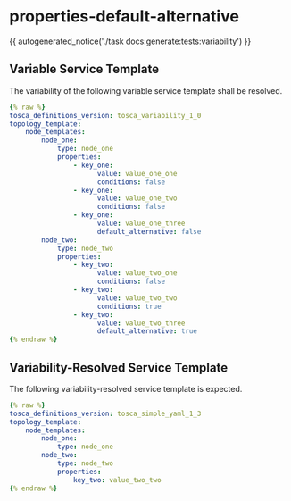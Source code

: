 # properties-default-alternative

{{ autogenerated_notice('./task docs:generate:tests:variability') }}


## Variable Service Template

The variability of the following variable service template shall be resolved.

```yaml linenums="1"
{% raw %}
tosca_definitions_version: tosca_variability_1_0
topology_template:
    node_templates:
        node_one:
            type: node_one
            properties:
                - key_one:
                      value: value_one_one
                      conditions: false
                - key_one:
                      value: value_one_two
                      conditions: false
                - key_one:
                      value: value_one_three
                      default_alternative: false
        node_two:
            type: node_two
            properties:
                - key_two:
                      value: value_two_one
                      conditions: false
                - key_two:
                      value: value_two_two
                      conditions: true
                - key_two:
                      value: value_two_three
                      default_alternative: true
{% endraw %}
```




## Variability-Resolved Service Template

The following variability-resolved service template is expected.

```yaml linenums="1"
{% raw %}
tosca_definitions_version: tosca_simple_yaml_1_3
topology_template:
    node_templates:
        node_one:
            type: node_one
        node_two:
            type: node_two
            properties:
                key_two: value_two_two
{% endraw %}
```

